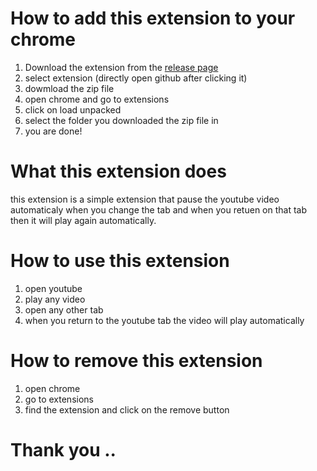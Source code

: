 # How to add this extension to your chrome 

1. Download the extension from the [release page](https://patilyash/extensions)
2. select extension (directly open github after clicking it)
3. dowmload the zip file
4. open chrome and go to extensions
5. click on load unpacked
6. select the folder you downloaded the zip file in
7. you are done!


# What this extension does

this extension is a simple extension that pause the youtube video automaticaly when you change the tab and when you retuen on that tab then it will play again automatically.

# How to use this extension

1. open youtube
2. play any video
3. open any other tab
4. when you return to the youtube tab the video will play automatically

# How to remove this extension

1. open chrome
2. go to extensions
3. find the extension and click on the remove button


# Thank you ..